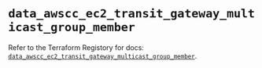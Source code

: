 # `data_awscc_ec2_transit_gateway_multicast_group_member`

Refer to the Terraform Registory for docs: [`data_awscc_ec2_transit_gateway_multicast_group_member`](https://registry.terraform.io/providers/hashicorp/awscc/0.70.0/docs/data-sources/ec2_transit_gateway_multicast_group_member).
